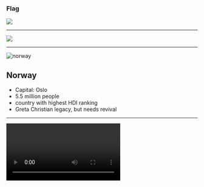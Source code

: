 ### Flag

![](https://upload.wikimedia.org/wikipedia/commons/d/d9/Flag_of_Norway.svg)

---

![](https://upload.wikimedia.org/wikipedia/commons/c/cb/Europe-Norway_%28orthographic_projection%29.svg)

---

![norway](https://res.cloudinary.com/kiekies/image/upload/v1721586663/prayer/fyckdgygckzf5ivogdsb.jpg)

## Norway

- Capital: Oslo
- 5.5 million people
- country with highest HDI ranking
- Greta Christian legacy, but needs revival

---

![](https://storage.googleapis.com/prayer-videos/country/norway.mp4)
